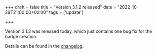 +++
draft = false
title = "Version 3.1.2 released"
date = "2022-10-29T21:00:00+02:00"
tags = ['update']

+++

Version 3.1.3 was released today, which just contains one bug fix for the badge creation.

Details can be found in the [changelog](https://docs.helfertool.org/releases/changelog.html#changelog-3-1-2).

<!--more-->
